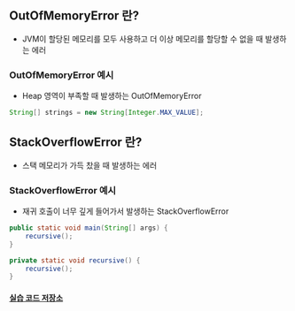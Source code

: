 ## OutOfMemoryError 란?
- JVM이 할당된 메모리를 모두 사용하고 더 이상 메모리를 할당할 수 없을 때 발생하는 에러

### OutOfMemoryError 예시
- Heap 영역이 부족할 때 발생하는 OutOfMemoryError
```java
String[] strings = new String[Integer.MAX_VALUE];
```

## StackOverflowError 란?
- 스택 메모리가 가득 찼을 때 발생하는 에러

### StackOverflowError 예시
- 재귀 호출이 너무 깊게 들어가서 발생하는 StackOverflowError
```java
public static void main(String[] args) {
    recursive();
}

private static void recursive() {
    recursive();
}
```

#### [실습 코드 저장소](https://github.com/pushedrumex/Laboratory/tree/main/Exception/oome)